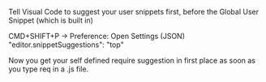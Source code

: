 Tell Visual Code to suggest your user snippets first, before the Global User Snippet (which is built in)

CMD+SHIFT+P -> Preference: Open Settings (JSON)
"editor.snippetSuggestions": "top" 

Now you get your self defined require suggestion in first place as soon as you type req in a 
.js file.